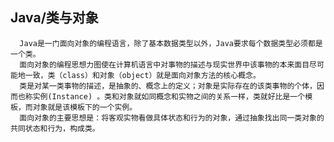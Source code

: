 ## Java/类与对象 
      Java是一门面向对象的编程语言，除了基本数据类型以外，Java要求每个数据类型必须都是一个类。    
      面向对象的编程思想力图使在计算机语言中对事物的描述与现实世界中该事物的本来面目尽可能地一致，类（class）和对象（object）就是面向对象方法的核心概念。
      类是对某一类事物的描述，是抽象的、概念上的定义；对象是实际存在的该类事物的个体，因而也称实例(Instance) 。类和对象就如同概念和实物之间的关系一样，类就好比是一个模板，而对象就是该模板下的一个实例。  
      面向对象的主要思想是：将客观实物看做具体状态和行为的对象，通过抽象找出同一类对象的共同状态和行为，构成类。  
    